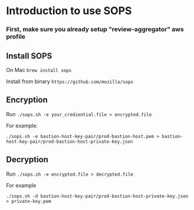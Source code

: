 # Introduction to use SOPS

### First, make sure you already setup "review-aggregator" aws profile

## Install SOPS
On Mac 
`brew install sops`

Install from binary 
`https://github.com/mozilla/sops`

## Encryption
Run `./sops.sh -e your_crediential.file > encrypted.file`

For example:

```./sops.sh -e bastion-host-key-pair/prod-bastion-host.pem > bastion-host-key-pair/prod-bastion-host-private-key.json```

## Decryption 
Run `./sops.sh -e encrypted.file > decrypted.file`

For example 

```./sops.sh -d bastion-host-key-pair/prod-bastion-host-private-key.json > private-key.pem```